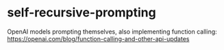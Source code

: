 # self-recursive-prompting
OpenAI models prompting themselves, also implementing function calling: https://openai.com/blog/function-calling-and-other-api-updates

